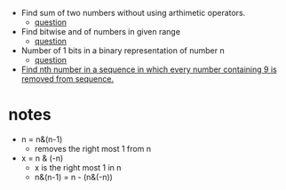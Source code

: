 - Find sum of two numbers without using arthimetic operators.
  - [question](https://leetcode.com/problems/sum-of-two-integers/description/)
- Find bitwise and of numbers in given range
  - [question](https://leetcode.com/problems/bitwise-and-of-numbers-range/description/)
- Number of 1 bits in a binary representation of number n
  - [question](https://leetcode.com/problems/number-of-1-bits/submissions/1363323311/)
- [Find nth number in a sequence in which every number containing 9 is removed from sequence.](https://www.geeksforgeeks.org/problems/nth-natural-number/1)

# notes
- n = n&(n-1) 
  - removes the right most 1 from n
- x = n & (-n)
  - x is the right most 1 in n
  - n&(n-1) = n - (n&(-n))
